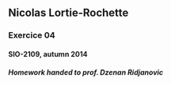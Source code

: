 ## Nicolas Lortie-Rochette

### Exercice 04

#### SIO-2109, autumn 2014

##### Homework handed to prof. Dzenan Ridjanovic